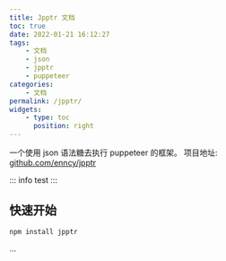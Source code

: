 ```yaml
---
title: Jpptr 文档
toc: true
date: 2022-01-21 16:12:27
tags:
    - 文档
    - json
    - jpptr
    - puppeteer
categories:
    - 文档
permalink: /jpptr/
widgets:
    - type: toc
      position: right
---
```


一个使用 json 语法糖去执行 puppeteer 的框架。
项目地址: [github.com/enncy/jpptr](github.com/enncy/jpptr)

::: info
test
:::

<!-- more -->

## 快速开始

```shell
npm install jpptr
```

...
